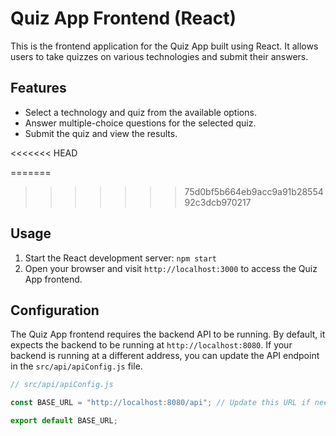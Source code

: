 # Quiz App Frontend (React)

This is the frontend application for the Quiz App built using React. It allows users to take quizzes on various technologies and submit their answers.

## Features

- Select a technology and quiz from the available options.
- Answer multiple-choice questions for the selected quiz.
- Submit the quiz and view the results.

<<<<<<< HEAD


=======
>>>>>>> 75d0bf5b664eb9acc9a91b2855492c3dcb970217
## Usage

1. Start the React development server: `npm start`
2. Open your browser and visit `http://localhost:3000` to access the Quiz App frontend.

## Configuration

The Quiz App frontend requires the backend API to be running. By default, it expects the backend to be running at `http://localhost:8080`. If your backend is running at a different address, you can update the API endpoint in the `src/api/apiConfig.js` file.

```javascript
// src/api/apiConfig.js

const BASE_URL = "http://localhost:8080/api"; // Update this URL if needed

export default BASE_URL;
```
